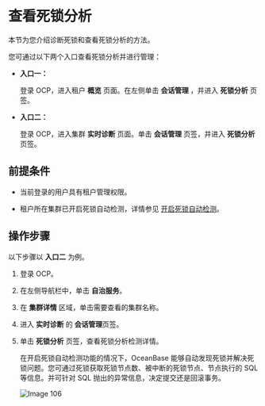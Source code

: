 # 查看死锁分析

本节为您介绍诊断死锁和查看死锁分析的方法。

您可通过以下两个入口查看死锁分析并进行管理：

* **入口一：**

    登录 OCP，进入租户 **概览** 页面。在左侧单击 **会话管理** ，并进入 **死锁分析** 页签。

* **入口二：**

    登录 OCP，进入集群 **实时诊断** 页面。单击 **会话管理** 页签，并进入 **死锁分析** 页签。

## 前提条件

* 当前登录的用户具有租户管理权限。

* 租户所在集群已开启死锁自动检测，详情参见 [开启死锁自动检测](../../600.cluster-functions/300.manage-a-cluster/1000.enable-automatic-deadlock-detection.md)。

## 操作步骤

以下步骤以 **入口二** 为例。

1. 登录 OCP。

2. 在左侧导航栏中，单击 **自治服务**。

3. 在 **集群详情** 区域，单击需要查看的集群名称。

4. 进入 **实时诊断** 的 **会话管理**页签。

5. 单击 **死锁分析** 页签，查看死锁分析检测详情。

   在开启死锁自动检测功能的情况下，OceanBase 能够自动发现死锁并解决死锁问题。您可通过死锁获取死锁节点数、被中断的死锁节点、节点执行的 SQL 等信息。并可针对 SQL 抛出的异常信息，决定提交还是回滚事务。

   ![Image 106](https://obbusiness-private.oss-cn-shanghai.aliyuncs.com/doc/img/ocp/410/%E6%AD%BB%E9%94%81%E5%88%86%E6%9E%90.png)
